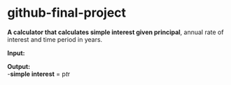 # github-final-project

**A calculator that calculates simple interest given principal**, annual rate of interest and time period in years.

**Input:**<br>

**Output:**<br>
-**simple interest** = p*t*r
